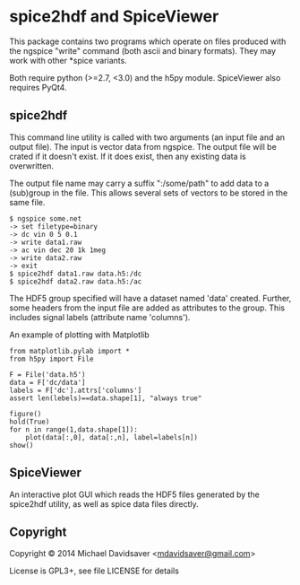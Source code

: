 spice2hdf and SpiceViewer
=========================

This package contains two programs which operate on
files produced with the ngspice "write" command (both ascii and binary formats).
They may work with other *spice variants.

Both require python (>=2.7, <3.0) and the h5py module.  SpiceViewer also requires PyQt4.

spice2hdf
---------

This command line utility is called with two arguments
(an input file and an output file).
The input is vector data from ngspice.
The output file will be crated if it doesn't exist.
If it does exist, then any existing data is overwritten.

The output file name may carry a suffix ":/some/path"
to add data to a (sub)group in the file.
This allows several sets of vectors to be stored in the
same file.

    $ ngspice some.net
    -> set filetype=binary
    -> dc vin 0 5 0.1
    -> write data1.raw
    -> ac vin dec 20 1k 1meg
    -> write data2.raw
    -> exit
    $ spice2hdf data1.raw data.h5:/dc
    $ spice2hdf data2.raw data.h5:/ac

The HDF5 group specified will have a dataset named 'data' created.
Further, some headers from the input file are added as attributes
to the group.
This includes signal labels (attribute name 'columns').

An example of plotting with Matplotlib

    from matplotlib.pylab import *
    from h5py import File
    
    F = File('data.h5')
    data = F['dc/data']
    labels = F['dc'].attrs['columns']
    assert len(lebels)==data.shape[1], "always true"
    
    figure()
    hold(True)
    for n in range(1,data.shape[1]):
        plot(data[:,0], data[:,n], label=labels[n])
    show()

SpiceViewer
-----------

An interactive plot GUI which reads the HDF5 files generated by the spice2hdf utility,
as well as spice data files directly.

Copyright
---------

Copyright &copy; 2014 Michael Davidsaver &lt;mdavidsaver@gmail.com&gt;

License is GPL3+, see file LICENSE for details
